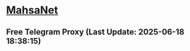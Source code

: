 
# [MahsaNet](https://t.me/mahsa_net)
## Free Telegram Proxy (Last Update: 2025-06-18 18:38:15)

    